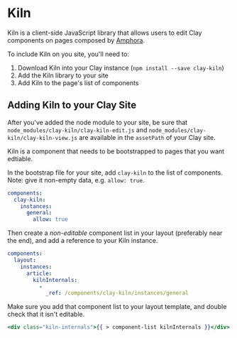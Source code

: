 # Kiln

Kiln is a client-side JavaScript library that allows users to edit Clay components on pages composed by [Amphora](https://github.com/clay/amphora).

To include Kiln on you site, you'll need to:

1. Download Kiln into your Clay instance (`npm install --save clay-kiln`)
2. Add the Kiln library to your site
3. Add Kiln to the page's list of components

## Adding Kiln to your Clay Site

After you've added the node module to your site, be sure that `node_modules/clay-kiln/clay-kiln-edit.js` and `node_modules/clay-kiln/clay-kiln-view.js` are available in the `assetPath` of your Clay site.

Kiln is a component that needs to be bootstrapped to pages that you want edtiable.

In the bootstrap file for your site, add `clay-kiln` to the list of components. Note: give it non-empty data, e.g. `allow: true`.

```yaml
components:
  clay-kiln:
    instances:
      general:
        allow: true
```

Then create a _non-editable_ component list in your layout (preferably near the end), and add a reference to your Kiln instance.

```yaml
components:
  layout:
    instances:
      article:
        kilnInternals:
          -
            _ref: /components/clay-kiln/instances/general
```

Make sure you add that component list to your layout template, and double check that it isn't editable.

```handlebars
<div class="kiln-internals">{{ > component-list kilnInternals }}</div>
```
